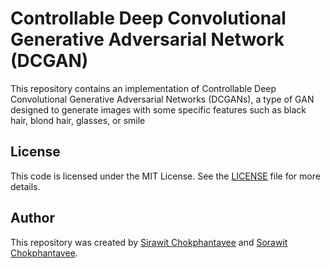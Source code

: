 # Controllable Deep Convolutional Generative Adversarial Network (DCGAN)
This repository contains an implementation of Controllable Deep Convolutional Generative Adversarial Networks (DCGANs), a type of GAN designed to generate images with some specific features such as black hair, blond hair, glasses, or smile

## License
This code is licensed under the MIT License. See the [LICENSE](LICENSE) file for more details.


## Author
This repository was created by [Sirawit Chokphantavee](https://github.com/SirawitC) and [Sorawit Chokphantavee](https://github.com/SorawitChok).
